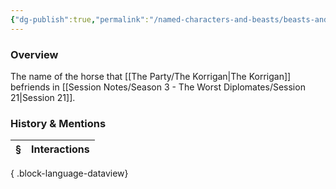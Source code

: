 ```yaml
---
{"dg-publish":true,"permalink":"/named-characters-and-beasts/beasts-and-animals/boogaloo/","tags":["NPC"],"updated":"2025-05-30T11:58:59.701+01:00"}
---
```



### Overview
The name of the horse that [[The Party/The Korrigan\|The Korrigan]] befriends in [[Session Notes/Season 3 - The Worst Diplomates/Session 21\|Session 21]].

### History & Mentions
| § | Interactions |
| - | ------------ |

{ .block-language-dataview}